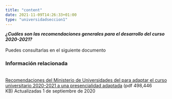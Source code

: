 ```yaml
---
title: "content"
date: 2021-11-09T14:26:33+01:00
type: "universidadseccion1"
---
```

***¿Cuáles son las recomendaciones generales para el desarrollo del curso 2020-2021?***
<br/><br/>
Puedes consultarlas en el siguiente documento
    <div class="row"> 
		<div class="col-12 box_card_title d-flex"> 
			<h3 class="title_separador"><i class="fas fa-download"></i>Información relacionada</h3> 
		</div> 
		<div class="col-lg-12 cards_download_cnt">  
			<span class="txt"><a title="Ir a 'Recomendaciones del Ministerio de Universidades del para adaptar el curso universitario 2020-2021 a una presencialidad adaptada', en ventana nueva" target="_blank" href="{{<siteurl>}}documentos/PDF/medidas_estrategicas/covid19/universidad-y-covid19/Recomendaciones_del_Ministerio_de_Universidades_para_adaptar_curso.pdf" rel="noopener">Recomendaciones del Ministerio de Universidades del para adaptar el curso universitario 2020-2021 a una presencialidad adaptada</a><span>&nbsp;</span><span title="pdf 498,446 KB" class="tamaTipo">(pdf 498,446 KB)</span>&nbsp;Actualizadas 1 de septiembre de 2020</span>
			</div> 
	</div>